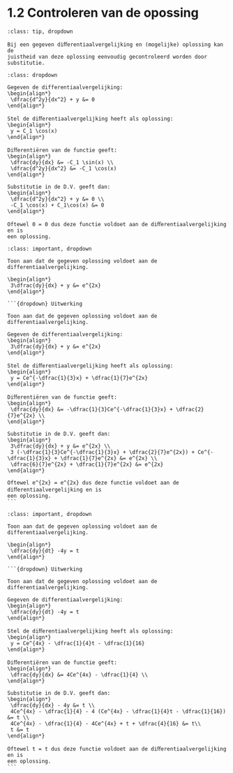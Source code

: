 # 1.2 Controleren van de opossing

```{admonition} Theorie: 
:class: tip, dropdown

Bij een gegeven diﬀerentiaalvergelijking en (mogelijke) oplossing kan de
juistheid van deze oplossing eenvoudig gecontroleerd worden door substitutie.
```

```{admonition} Voorbeeld: Controleren van de oplossing
:class: dropdown

Gegeven de differentiaalvergelijking:
\begin{align*}
 \dfrac{d^2y}{dx^2} + y &= 0
\end{align*}

Stel de diﬀerentiaalvergelijking heeft als oplossing:
\begin{align*}
 y = C_1 \cos(x)
\end{align*}

Diﬀerentiëren van de functie geeft:
\begin{align*}
 \dfrac{dy}{dx} &= -C_1 \sin(x) \\
 \dfrac{d^2y}{dx^2} &= -C_1 \cos(x)
\end{align*}

Substitutie in de D.V. geeft dan:
\begin{align*}
 \dfrac{d^2y}{dx^2} + y &= 0 \\
 -C_1 \cos(x) + C_1\cos(x) &= 0
\end{align*}

Oftewel 0 = 0 dus deze functie voldoet aan de diﬀerentiaalvergelijking en is
een oplossing.
```

````{admonition} Oefening 1
:class: important, dropdown

Toon aan dat de gegeven oplossing voldoet aan de differentiaalvergelijking.

\begin{align*}
 3\dfrac{dy}{dx} + y &= e^{2x}
\end{align*}

```{dropdown} Uitwerking

Toon aan dat de gegeven oplossing voldoet aan de differentiaalvergelijking.

Gegeven de differentiaalvergelijking:
\begin{align*}
 3\dfrac{dy}{dx} + y &= e^{2x}
\end{align*}

Stel de diﬀerentiaalvergelijking heeft als oplossing:
\begin{align*}
 y = Ce^{-\dfrac{1}{3}x} + \dfrac{1}{7}e^{2x}
\end{align*}

Diﬀerentiëren van de functie geeft:
\begin{align*}
 \dfrac{dy}{dx} &= -\dfrac{1}{3}Ce^{-\dfrac{1}{3}x} + \dfrac{2}{7}e^{2x} \\
\end{align*}

Substitutie in de D.V. geeft dan:
\begin{align*}
 3\dfrac{dy}{dx} + y &= e^{2x} \\
 3 (-\dfrac{1}{3}Ce^{-\dfrac{1}{3}x} + \dfrac{2}{7}e^{2x}) + Ce^{-\dfrac{1}{3}x} + \dfrac{1}{7}e^{2x} &= e^{2x} \\
 \dfrac{6}{7}e^{2x} + \dfrac{1}{7}e^{2x} &= e^{2x}
\end{align*}

Oftewel e^{2x} = e^{2x} dus deze functie voldoet aan de diﬀerentiaalvergelijking en is
een oplossing.
```
````

````{admonition} Oefening 2
:class: important, dropdown

Toon aan dat de gegeven oplossing voldoet aan de differentiaalvergelijking.

\begin{align*}
 \dfrac{dy}{dt} -4y = t
\end{align*}

```{dropdown} Uitwerking

Toon aan dat de gegeven oplossing voldoet aan de differentiaalvergelijking.

Gegeven de differentiaalvergelijking:
\begin{align*}
 \dfrac{dy}{dt} -4y = t
\end{align*}

Stel de diﬀerentiaalvergelijking heeft als oplossing:
\begin{align*}
 y = Ce^{4x} - \dfrac{1}{4}t - \dfrac{1}{16}
\end{align*}

Diﬀerentiëren van de functie geeft:
\begin{align*}
 \dfrac{dy}{dx} &= 4Ce^{4x} - \dfrac{1}{4} \\
\end{align*}

Substitutie in de D.V. geeft dan:
\begin{align*}
 \dfrac{dy}{dx} - 4y &= t \\
 4Ce^{4x} - \dfrac{1}{4} - 4 (Ce^{4x} - \dfrac{1}{4}t - \dfrac{1}{16}) &= t \\
 4Ce^{4x} - \dfrac{1}{4} - 4Ce^{4x} + t + \dfrac{4}{16} &= t\\
 t &= t
\end{align*}

Oftewel t = t dus deze functie voldoet aan de diﬀerentiaalvergelijking en is
een oplossing.
```
````
